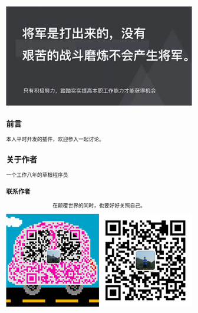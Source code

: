 ![image](./img/timg.jpg)
<br>

## 前言

本人平时开发的插件，欢迎参入一起讨论。

## 关于作者

一个工作八年的草根程序员

### 联系作者
<div align="center">
    <p>
        在颠覆世界的同时，也要好好关照自己。
    </p>
    <img src="./img/contact.png" />
</div>
